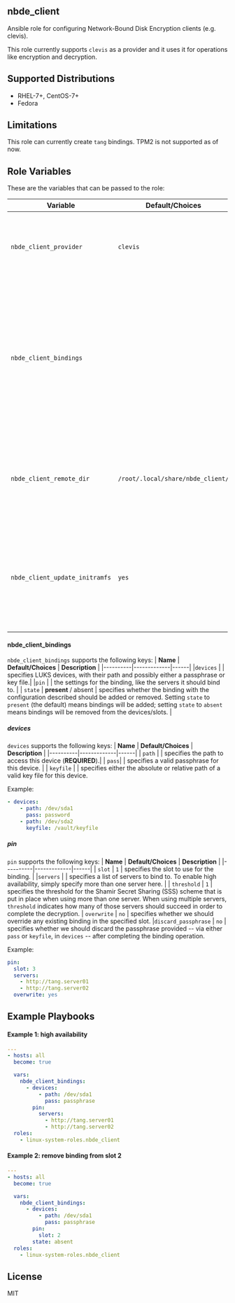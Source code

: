 nbde_client
-----------

Ansible role for configuring Network-Bound Disk Encryption clients (e.g. clevis).

This role currently supports `clevis` as a provider and it uses it for operations like encryption
and decryption.


Supported Distributions
-----------------------
* RHEL-7+, CentOS-7+
* Fedora


Limitations
-----------
This role can currently create `tang` bindings. TPM2 is not supported as of now.


Role Variables
--------------

These are the variables that can be passed to the role:


| **Variable** | **Default/Choices** | **Description** |
|----------|-------------|------|
| `nbde_client_provider` | `clevis`| identifies the provider for the `nbde_client` role. We currently support `clevis`.|
| `nbde_client_bindings` | | a list containing groups of LUKS devices and applicable settings for a binding. This group of devices contains specific binding configurations to be applied to the set of devices.
|`nbde_client_remote_dir` | `/root/.local/share/nbde_client/` |  specifies a directory in the remote hosts that may be used for storing temporary data such as transferred keyfiles. |
|`nbde_client_update_initramfs` | `yes` | indicates whether the initramfs should be updated in case changes are made when processing the clevis operations on the devices.|


#### nbde_client_bindings
`nbde_client_bindings` supports the following keys:
| **Name** | **Default/Choices** | **Description** |
|----------|-------------|------|
|`devices` | | specifies LUKS devices, with their path and possibly either a passphrase or key file.|
|`pin` | | the settings for the binding, like the servers it should bind to. |
| `state` | **present** / absent | specifies whether the binding with the configuration described should be added or removed. Setting `state` to `present` (the default) means bindings will be added; setting `state` to `absent` means bindings will be removed from the devices/slots. |


##### devices
`devices` supports the following keys:
| **Name** | **Default/Choices** | **Description** |
|----------|-------------|------|
| `path` | | specifies the path to access this device (**REQUIRED**).|
| `pass`| |  specifies a valid passphrase for this device. |
| `keyfile` | | specifies either the absolute or relative path of a valid key file for this device.

Example:
```yaml
- devices:
    - path: /dev/sda1
      pass: password
    - path: /dev/sda2
      keyfile: /vault/keyfile
```

##### pin
`pin` supports the following keys:
| **Name** | **Default/Choices** | **Description** |
|----------|-------------|------|
| `slot` | `1` | specifies the slot to use for the binding. |
|`servers` | | specifies a list of servers to bind to. To enable high availability, simply specify more than one server here. |
| `threshold` | `1` | specifies the threshold for the Shamir Secret Sharing (SSS) scheme that is put in place when using more than one server. When using multiple servers, `threshold` indicates how many of those servers should succeed in order to complete the decryption.
| `overwrite` | `no` | specifies whether we should override any existing binding in the specified slot.
|`discard_passphrase` |  `no` | specifies whether we should discard the passphrase provided  -- via either `pass` or `keyfile`, in `devices` -- after completing the binding operation.


Example:
```yaml
pin:
  slot: 3
  servers:
    - http://tang.server01
    - http://tang.server02
  overwrite: yes
```


Example Playbooks
----------------
#### Example 1: high availability

```yaml
---
- hosts: all
  become: true

  vars:
    nbde_client_bindings:
      - devices:
          - path: /dev/sda1
            pass: passphrase
        pin:
          servers:
            - http://tang.server01
            - http://tang.server02
  roles:
    - linux-system-roles.nbde_client
```

#### Example 2: remove binding from slot 2
```yaml
---
- hosts: all
  become: true

  vars:
    nbde_client_bindings:
      - devices:
          - path: /dev/sda1
            pass: passphrase
        pin:
          slot: 2
        state: absent
  roles:
    - linux-system-roles.nbde_client
```


License
-------

MIT
